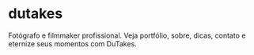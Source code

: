 # dutakes
Fotógrafo e filmmaker profissional. Veja portfólio, sobre, dicas, contato e eternize seus momentos com DuTakes.
